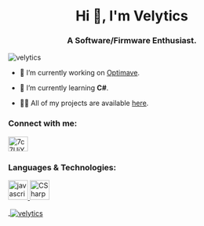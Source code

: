<h1 align="center">Hi 👋, I'm Velytics</h1>
<h3 align="center">A Software/Firmware Enthusiast.</h3>

<p align="left"> <img src="https://komarev.com/ghpvc/?username=velytics&label=Profile%20views&color=0e75b6&style=flat" alt="velytics" /> </p>

<!-- <p align="left"> <a href="https://github.com/ryo-ma/github-profile-trophy"><img src="https://github-profile-trophy.vercel.app/?username=velytics" alt="velytics" /></a> </p> -->

- 🔭 I’m currently working on [Optimave](https://github.com/).

- 🌱 I’m currently learning **C#**.

- 👨‍💻 All of my projects are available [here](https://github.com/Velytics?tab=repositories).

<h3 align="left">Connect with me:</h3>
<p align="left">
<a href="Velytics#3819" target="blank"><img align="center" src="https://cdn.jsdelivr.net/npm/simple-icons@3.0.1/icons/discord.svg" alt="7c7UjYENza" height="30" width="40" /></a>
</p>

<h3 align="left">Languages & Technologies:</h3>
<p align="left"> <a href="https://developer.mozilla.org/en-US/docs/Web/JavaScript" target="_blank"> <img src="https://cdn.jsdelivr.net/gh/devicons/devicon/icons/javascript/javascript-plain.svg" alt="javascript" width="40" height="40"/> </a> <a href="https://docs.microsoft.com/en-us/dotnet/csharp/" target="_blank"> <img src="https://raw.githubusercontent.com/jmnote/z-icons/master/svg/c.svg" alt="CSharp" width="40" height="40"/>

<p>&nbsp;<img align="center" src="https://github-readme-stats.vercel.app/api?username=velytics&show_icons=true&locale=en" alt="velytics" /></p>
